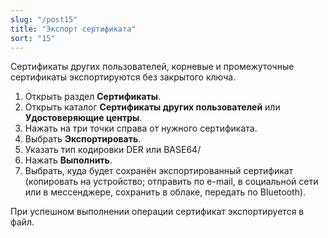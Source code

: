 ```yaml
---
slug: "/post15"
title: "Экспорт сертификата"
sort: "15"
---
```


Сертификаты других пользователей, корневые и промежуточные сертификаты экспортируются без закрытого ключа.

1. Открыть раздел **Сертификаты**.
2. Открыть каталог **Сертификаты других пользователей** или **Удостоверяющие центры**.
3. Нажать на три точки справа от нужного сертификата.
4. Выбрать **Экспортировать**.
5. Указать тип кодировки DER или BASE64/
6. Нажать **Выполнить**.
7. Выбрать, куда будет сохранён экспортированный сертификат (копировать на устройство; отправить по e-mail, в социальной сети или в мессенджере, сохранить в облаке, передать по Bluetooth).

При успешном выполнении операции сертификат экспортируется в файл.